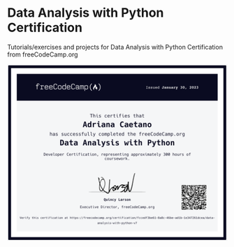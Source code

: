 # Data Analysis with Python Certification

Tutorials/exercises and projects for Data Analysis with Python Certification from freeCodeCamp.org

![Certification](certification.png)
